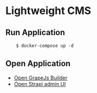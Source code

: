 # Lightweight CMS

## Run Application

```
    $ docker-compose up -d
```

## Open Application

* [Open GrapeJs Builder](http://localhost:3000)
* [Open Strapi admin UI](http://localhost:1337/admin)